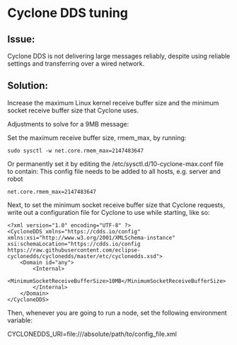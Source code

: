 # Cyclone DDS tuning

## Issue: 
Cyclone DDS is not delivering large messages reliably, despite using reliable settings and transferring over a wired network.
## Solution: 
Increase the maximum Linux kernel receive buffer size and the minimum socket receive buffer size that Cyclone uses.

Adjustments to solve for a 9MB message:

Set the maximum receive buffer size, rmem_max, by running:

    sudo sysctl -w net.core.rmem_max=2147483647

Or permanently set it by editing the /etc/sysctl.d/10-cyclone-max.conf file to contain:
This config file needs to be added to all hosts, e.g. server and robot

    net.core.rmem_max=2147483647

Next, to set the minimum socket receive buffer size that Cyclone requests, write out a configuration file for Cyclone to use while starting, like so:

```
<?xml version="1.0" encoding="UTF-8" ?>
<CycloneDDS xmlns="https://cdds.io/config" xmlns:xsi="http://www.w3.org/2001/XMLSchema-instance" xsi:schemaLocation="https://cdds.io/config
https://raw.githubusercontent.com/eclipse-cyclonedds/cyclonedds/master/etc/cyclonedds.xsd">
    <Domain id="any">
        <Internal>
            <MinimumSocketReceiveBufferSize>10MB</MinimumSocketReceiveBufferSize>
        </Internal>
    </Domain>
</CycloneDDS>
```

Then, whenever you are going to run a node, set the following environment variable:

CYCLONEDDS_URI=file:///absolute/path/to/config_file.xml
